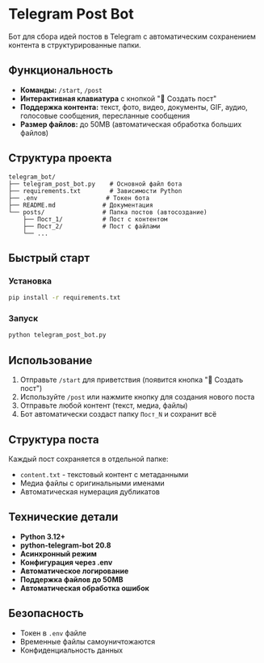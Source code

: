# Telegram Post Bot

Бот для сбора идей постов в Telegram с автоматическим сохранением контента в структурированные папки.

## Функциональность

- **Команды:** `/start`, `/post`
- **Интерактивная клавиатура** с кнопкой "📝 Создать пост"
- **Поддержка контента:** текст, фото, видео, документы, GIF, аудио, голосовые сообщения, пересланные сообщения
- **Размер файлов:** до 50MB (автоматическая обработка больших файлов)

## Структура проекта

```
telegram_bot/
├── telegram_post_bot.py    # Основной файл бота
├── requirements.txt        # Зависимости Python
├── .env                   # Токен бота
├── README.md             # Документация
└── posts/                # Папка постов (автосоздание)
    ├── Пост_1/           # Пост с контентом
    ├── Пост_2/           # Пост с файлами
    └── ...
```

## Быстрый старт

### Установка
```bash
pip install -r requirements.txt
```

### Запуск
```bash
python telegram_post_bot.py
```

## Использование

1. Отправьте `/start` для приветствия (появится кнопка "📝 Создать пост")
2. Используйте `/post` или нажмите кнопку для создания нового поста
3. Отправьте любой контент (текст, медиа, файлы)
4. Бот автоматически создаст папку `Пост_N` и сохранит всё

## Структура поста

Каждый пост сохраняется в отдельной папке:
- `content.txt` - текстовый контент с метаданными
- Медиа файлы с оригинальными именами
- Автоматическая нумерация дубликатов

## Технические детали

- **Python 3.12+**
- **python-telegram-bot 20.8**
- **Асинхронный режим**
- **Конфигурация через .env**
- **Автоматическое логирование**
- **Поддержка файлов до 50MB**
- **Автоматическая обработка ошибок**

## Безопасность

- Токен в `.env` файле
- Временные файлы самоуничтожаются
- Конфиденциальность данных